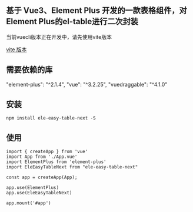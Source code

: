 ## 基于 Vue3、Element Plus 开发的一款表格组件，对Element Plus的el-table进行二次封装

当前vuecli版本正在开发中，请先使用vite版本

[vite 版本](https://github.com/vincentzyc/ele-easy-table-next/tree/vite)

## 需要依赖的库
"element-plus": "^2.1.4",
"vue": "^3.2.25",
"vuedraggable": "^4.1.0"

## 安装
```
npm install ele-easy-table-next -S
```

## 使用
```
import { createApp } from 'vue'
import App from './App.vue'
import ElementPlus from 'element-plus'
import EleEasyTableNext from "ele-easy-table-next"

const app = createApp(App);

app.use(ElementPlus)
app.use(EleEasyTableNext)

app.mount('#app')
```